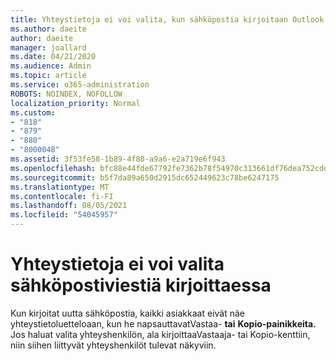```yaml
---
title: Yhteystietoja ei voi valita, kun sähköpostia kirjoitaan Outlook.com
ms.author: daeite
author: daeite
manager: joallard
ms.date: 04/21/2020
ms.audience: Admin
ms.topic: article
ms.service: o365-administration
ROBOTS: NOINDEX, NOFOLLOW
localization_priority: Normal
ms.custom:
- "818"
- "879"
- "880"
- "8000048"
ms.assetid: 3f53fe58-1b89-4f80-a9a6-e2a719e6f943
ms.openlocfilehash: bfc88e44fde67792fe7362b78f54970c313661df76dea752cdd85fd03802d290
ms.sourcegitcommit: b5f7da89a650d2915dc652449623c78be6247175
ms.translationtype: MT
ms.contentlocale: fi-FI
ms.lasthandoff: 08/05/2021
ms.locfileid: "54045957"
---
```

# <a name="cant-select-contacts-when-composing-email"></a>Yhteystietoja ei voi valita sähköpostiviestiä kirjoittaessa

Kun kirjoitat uutta sähköpostia, kaikki asiakkaat eivät näe yhteystietoluetteloaan, kun he napsauttavatVastaa- **tai** **Kopio-painikkeita.** Jos haluat valita yhteyshenkilön, ala  kirjoittaaVastaaja- tai Kopio-kenttiin, niin siihen liittyvät yhteyshenkilöt tulevat näkyviin. 
